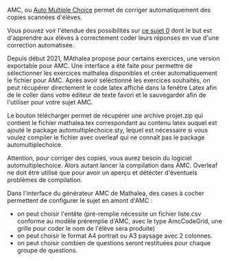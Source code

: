 AMC, ou [Auto Multiple Choice](https://www.auto-multiple-choice.net/exemples.fr) permet de corriger automatiquement des copies scannées d'élèves.

Vous pouvez voir l'étendue des possibilités sur [ce sujet 0](doc/Sujet0.tex) dont le but est d'apprendre aux élèves à correctement coder leurs réponses en vue d'une correction automatisée.

Depuis début 2021, MAthalea propose pour certains exercices, une version exportable pour AMC. 
Une interface a été faite pour permettre de sélectionner les exercices mathalea disponibles et créer automatiquement le fichier pour AMC.
Après avoir séléctionné les exercices souhaités, on peut récupérer directement le code latex affiché dans la fenêtre Latex afin de le coller dans votre éditeur de texte favori et le sauvegarder afin de l'utiliser pour votre sujet AMC.

Le bouton télécharger permet de récupérer une archive projet.zip qui contient le fichier mathalea.tex correspondant au contenu latex auquel est ajouté le package automultiplechoice.sty, lequel est nécessaire si vous voulez compiler le fichier avec overleaf qui ne connaît pas le package automultiplechoice.

Attention, pour corriger des copies, vous aurez besoin du logiciel automultiplechoice. Alors autant lancer la compilation dans AMC. Overleaf ne doit être utilisé que pour avoir un aperçu et détécter d'éventuels problèmes de compilation.

Dans l'interface du générateur AMC de Mathalea, des cases à cocher permettent de configurer le sujet en amont d'AMC :
- on peut choisir l'entête (pré-remplie nécessite un fichier liste.csv conforme au modèle préremplie d'AMC, avec le type AmcCodeGrid, une grille pour coder le nom de l'élève sera produite)
- on peut choisir le format A4 portrait ou A3 paysage avec 2 colonnes.
- on peut choisir combien de questions seront restituées pour chaque groupe de questions.
